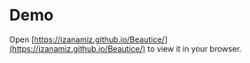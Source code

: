 # Demo
Open [https://izanamiz.github.io/Beautice/](https://izanamiz.github.io/Beautice/) to view it in your browser.
